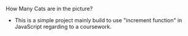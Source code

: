 How Many Cats are in the picture?
- This is a simple project mainly build to use "increment function" in JavaScript regarding to a coursework.
